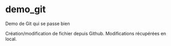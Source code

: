 # demo_git

Demo de Git qui se passe bien

Création/modification de fichier depuis Github. 
Modifications récupérées en local.
